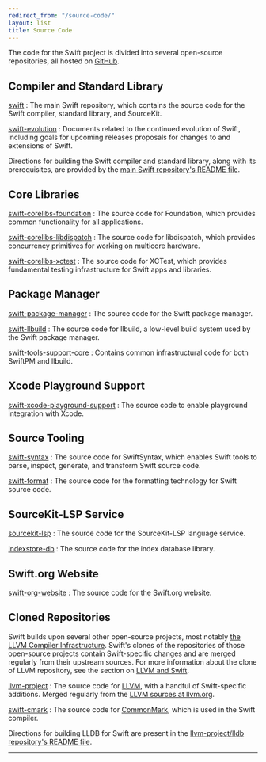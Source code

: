 ```yaml
---
redirect_from: "/source-code/"
layout: list
title: Source Code
---
```


The code for the Swift project is divided into several open-source repositories, all hosted on [GitHub](https://github.com/apple/).

## Compiler and Standard Library

[swift](https://github.com/apple/swift)
: The main Swift repository, which contains the source code for the Swift compiler, standard library, and SourceKit.

[swift-evolution](https://github.com/apple/swift-evolution)
: Documents related to the continued evolution of Swift, including goals for upcoming releases proposals for changes to and extensions of Swift.

Directions for building the Swift compiler and standard library, along
with its prerequisites, are provided by the [main Swift repository's
README
file](https://github.com/apple/swift/blob/main/README.md).

## Core Libraries

[swift-corelibs-foundation](https://github.com/apple/swift-corelibs-foundation)
: The source code for Foundation, which provides common functionality for all applications.

[swift-corelibs-libdispatch](https://github.com/apple/swift-corelibs-libdispatch)
: The source code for libdispatch, which provides concurrency primitives for working on multicore hardware.

[swift-corelibs-xctest](https://github.com/apple/swift-corelibs-xctest)
: The source code for XCTest, which provides fundamental testing infrastructure for Swift apps and libraries.

## Package Manager

[swift-package-manager](https://github.com/apple/swift-package-manager)
: The source code for the Swift package manager.

[swift-llbuild](https://github.com/apple/swift-llbuild)
: The source code for llbuild, a low-level build system used by the Swift package manager.

[swift-tools-support-core](https://github.com/apple/swift-tools-support-core)
: Contains common infrastructural code for both SwiftPM and llbuild.

## Xcode Playground Support

[swift-xcode-playground-support](https://github.com/apple/swift-xcode-playground-support)
: The source code to enable playground integration with Xcode.

## Source Tooling

[swift-syntax](https://github.com/apple/swift-syntax)
: The source code for SwiftSyntax, which enables Swift tools to parse, inspect, generate, and transform Swift source code.

[swift-format](https://github.com/apple/swift-format)
: The source code for the formatting technology for Swift source code.

## SourceKit-LSP Service

[sourcekit-lsp](https://github.com/apple/sourcekit-lsp)
: The source code for the SourceKit-LSP language service.

[indexstore-db](https://github.com/apple/indexstore-db)
: The source code for the index database library.


## Swift.org Website

[swift-org-website](https://github.com/apple/swift-org-website)
: The source code for the Swift.org website.

## Cloned Repositories

Swift builds upon several other open-source projects, most notably
[the LLVM Compiler Infrastructure](http://llvm.org). Swift's clones of
the repositories of those open-source projects contain Swift-specific
changes and are merged regularly from their upstream sources. For more information about the clone of LLVM repository, see the section on [LLVM and Swift](/contributing/#llvm-and-swift).

[llvm-project](https://github.com/apple/llvm-project)
: The source code for [LLVM](http://llvm.org), with a handful of Swift-specific additions. Merged regularly from the [LLVM sources at llvm.org](https://github.com/llvm/llvm-project).

[swift-cmark](https://github.com/apple/swift-cmark)
: The source code for [CommonMark](https://github.com/jgm/cmark), which is used in the Swift compiler.

Directions
for building LLDB for Swift are present in the [llvm-project/lldb repository's
README file][lldb-readme].

* * *

[lldb-readme]: https://github.com/apple/llvm-project/blob/next/lldb/README.md "LLDB README"
